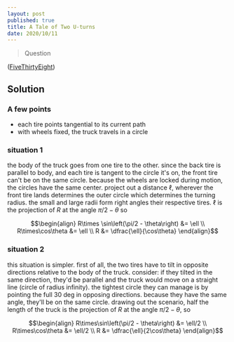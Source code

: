 ```yaml
---
layout: post
published: true
title: A Tale of Two U-turns
date: 2020/10/11
---
```


>Question

<!--more-->

([FiveThirtyEight](https://fivethirtyeight.com/features/can-you-parallel-park-your-car/))

## Solution

### A few points

- each tire points tangential to its current path
- with wheels fixed, the truck travels in a circle

### situation 1

the body of the truck goes from one tire to the other. since the back tire is parallel to body, and each tire is tangent to the circle it's on, the front tire can't be on the same circle. because the wheels are locked during motion, the circles have the same center. project out a distance $\ell,$ wherever the front tire lands determines the outer circle which determines the turning radius. the small and large radii form right angles their respective tires.  $\ell$ is the projection of $R$ at the angle $\pi/2 - \theta$ so

$$\begin{align}
R\times \sin\left(\pi/2 - \theta\right) &= \ell \\
R\times\cos\theta &= \ell \\
R &= \dfrac{\ell}{\cos\theta}
\end{align}$$

### situation 2

this situation is simpler. first of all, the two tires have to tilt in opposite directions relative to the body of the truck. consider: if they tilted in the same direction, they'd be parallel and the truck would move on a straight line (circle of radius infinity). the tightest circle they can manage is by pointing the full 30 deg in opposing directions. because they have the same angle, they'll be on the same circle. drawing out the scenario, half the length of the truck is the projection of $R$ at the angle $\pi/2-\theta$, so

$$\begin{align}
R\times\sin\left(\pi/2 - \theta\right) &= \ell/2 \\
R\times\cos\theta &= \ell/2 \\
R &= \dfrac{\ell}{2\cos\theta}
\end{align}$$






<br>

